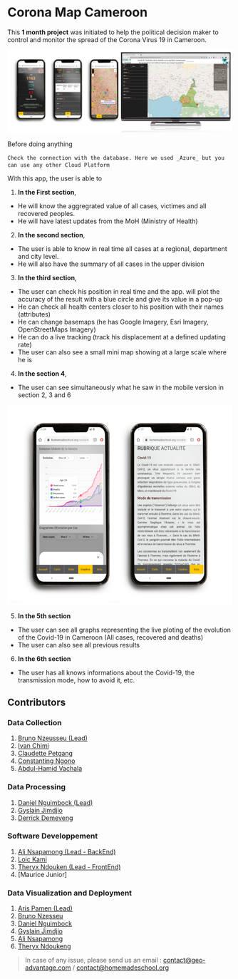 # Corona Map Cameroon
This **1 month project** was initiated to help the political decision maker to control and monitor the spread of the Corona Virus 19 in Cameroon.

![Preview](/im/corona-image.png)

Before doing anything
```
Check the connection with the database. Here we used _Azure_ but you can use any other Cloud Platform
```



With this app, the user is able to 
1. **In the First section**, 
  - He will know the aggregrated value of all cases, victimes and all recovered peoples.
  - He will have latest updates from the MoH (Ministry of Health)
2. **In the second section**, 
  - The user is able to know in real time all cases at a regional, department and city level.
  - He will also have the summary of all cases in the upper division
3. **In the third section**, 
  - The user can check his position in real time and the app. will plot the accuracy of the result with a blue circle and give its value in a pop-up
  - He can check all health centers closer to his position with their names (attributes)
  - He can change basemaps (he has Google Imagery, Esri Imagery, OpenStreetMaps Imagery)
  - He can do a live tracking (track his displacement at a defined updating rate)
  - The user can also see a small mini map showing at a large scale where he is
4. **In the section 4**, 
  - The user can see simultaneously what he saw in the mobile version in section 2, 3 and 6
  
![Preview](/im/corona-map-2.png)

5. **In the 5th section** 
  - The user can see all graphs representing the live ploting of the evolution of the Covid-19 in Cameroon (All cases, recovered and deaths)
  - The user can also see all previous results
6. **In the 6th section**
  - The user has all knows informations about the Covid-19, the transmission mode, how to avoid it, etc.
  
## Contributors
### Data Collection
1. [Bruno Nzeusseu (Lead)](https://www.linkedin.com/in/bruno-wilfried-nzesseu-0a96b214a)
2. [Ivan Chimi](https://www.linkedin.com/in/ivan-capwell-chimi-kadjou-b02a23184/)
3. [Claudette Petgang](https://www.linkedin.com/in/kolos-petgang-1556a414a/)
4. [Constanting Ngono](https://www.linkedin.com/in/constantin-romain-ngono-257781159/)
5. [Abdul-Hamid Vachala](https://www.linkedin.com/in/abdoul-hamid-vachala-133082149/)

### Data Processing
1. [Daniel Nguimbock (Lead)](https://www.linkedin.com/in/daniel-nguimbock-6a2847183/)
2. [Gyslain Jimdjio](https://www.linkedin.com/in/gyslain-jimdjio/)
3. [Derrick Demeveng](https://www.linkedin.com/in/demeveng-derrick/)

### Software Developpement
1. [Ali Nsapamong (Lead - BackEnd)](https://www.linkedin.com/in/mohamed-ali-ii-nsapamom-kouotou-937a0017a/)
2. [Loic Kami](https://www.linkedin.com/in/lo%C3%AFc-kami-m-24b71a180/)
3. [Theryx Ndouken (Lead - FrontEnd)](https://www.linkedin.com/in/ndoukentheryx/)
4. [Maurice Junior]

### Data Visualization and Deployment
1. [Aris Pamen (Lead)](https://www.linkedin.com/in/aristide-pamen-9658a314a/)
2. [Bruno Nzesseu](https://www.linkedin.com/in/bruno-wilfried-nzesseu-0a96b214a)
3. [Daniel Nguimbock](https://www.linkedin.com/in/daniel-nguimbock-6a2847183/)
4. [Gyslain Jimdjio](https://www.linkedin.com/in/gyslain-jimdjio/)
5. [Ali Nsapamong](https://www.linkedin.com/in/mohamed-ali-ii-nsapamom-kouotou-937a0017a/)
6. [Theryx Ndoukeng](https://www.linkedin.com/in/ndoukentheryx/)
  
> In case of any issue, please send us an email : contact@geo-advantage.com / contact@homemadeschool.org
